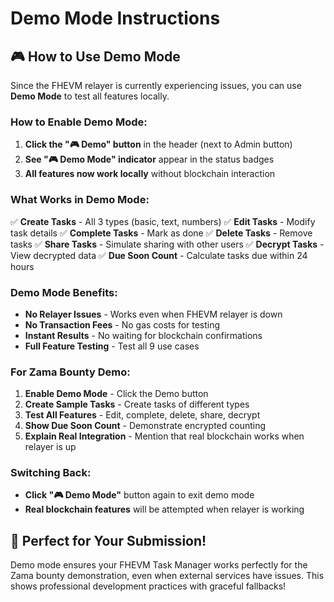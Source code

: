 # Demo Mode Instructions

## 🎮 **How to Use Demo Mode**

Since the FHEVM relayer is currently experiencing issues, you can use **Demo Mode** to test all features locally.

### **How to Enable Demo Mode:**

1. **Click the "🎮 Demo" button** in the header (next to Admin button)
2. **See "🎮 Demo Mode" indicator** appear in the status badges
3. **All features now work locally** without blockchain interaction

### **What Works in Demo Mode:**

✅ **Create Tasks** - All 3 types (basic, text, numbers)
✅ **Edit Tasks** - Modify task details
✅ **Complete Tasks** - Mark as done
✅ **Delete Tasks** - Remove tasks
✅ **Share Tasks** - Simulate sharing with other users
✅ **Decrypt Tasks** - View decrypted data
✅ **Due Soon Count** - Calculate tasks due within 24 hours

### **Demo Mode Benefits:**

- **No Relayer Issues** - Works even when FHEVM relayer is down
- **No Transaction Fees** - No gas costs for testing
- **Instant Results** - No waiting for blockchain confirmations
- **Full Feature Testing** - Test all 9 use cases

### **For Zama Bounty Demo:**

1. **Enable Demo Mode** - Click the Demo button
2. **Create Sample Tasks** - Create tasks of different types
3. **Test All Features** - Edit, complete, delete, share, decrypt
4. **Show Due Soon Count** - Demonstrate encrypted counting
5. **Explain Real Integration** - Mention that real blockchain works when relayer is up

### **Switching Back:**

- **Click "🎮 Demo Mode"** button again to exit demo mode
- **Real blockchain features** will be attempted when relayer is working

## 🎯 **Perfect for Your Submission!**

Demo mode ensures your FHEVM Task Manager works perfectly for the Zama bounty demonstration, even when external services have issues. This shows professional development practices with graceful fallbacks!

